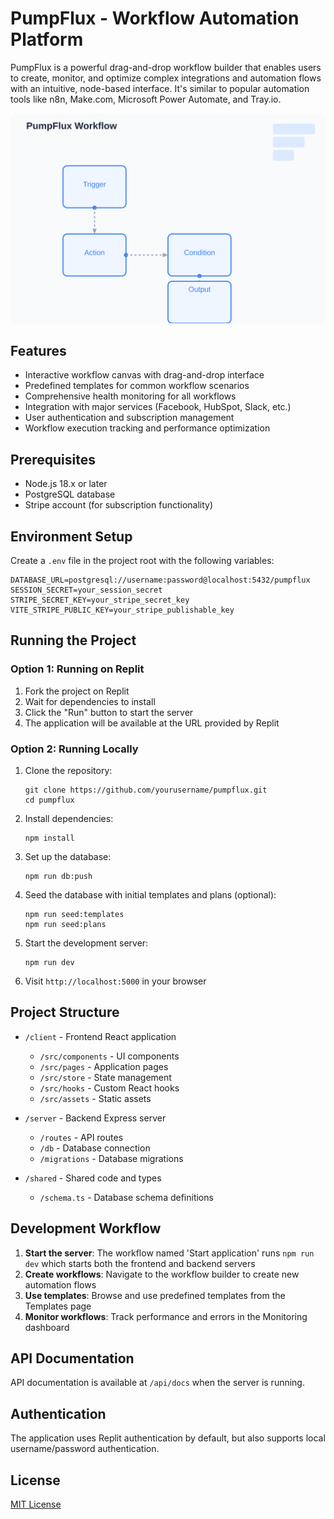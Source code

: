 # PumpFlux - Workflow Automation Platform

PumpFlux is a powerful drag-and-drop workflow builder that enables users to create, monitor, and optimize complex integrations and automation flows with an intuitive, node-based interface. It's similar to popular automation tools like n8n, Make.com, Microsoft Power Automate, and Tray.io.

![PumpFlux](client/src/assets/templates/workflow-template-placeholder.svg)

## Features

- Interactive workflow canvas with drag-and-drop interface
- Predefined templates for common workflow scenarios
- Comprehensive health monitoring for all workflows
- Integration with major services (Facebook, HubSpot, Slack, etc.)
- User authentication and subscription management
- Workflow execution tracking and performance optimization

## Prerequisites

- Node.js 18.x or later
- PostgreSQL database
- Stripe account (for subscription functionality)

## Environment Setup

Create a `.env` file in the project root with the following variables:

```
DATABASE_URL=postgresql://username:password@localhost:5432/pumpflux
SESSION_SECRET=your_session_secret
STRIPE_SECRET_KEY=your_stripe_secret_key
VITE_STRIPE_PUBLIC_KEY=your_stripe_publishable_key
```

## Running the Project

### Option 1: Running on Replit

1. Fork the project on Replit
2. Wait for dependencies to install
3. Click the "Run" button to start the server
4. The application will be available at the URL provided by Replit

### Option 2: Running Locally

1. Clone the repository:
   ```
   git clone https://github.com/yourusername/pumpflux.git
   cd pumpflux
   ```

2. Install dependencies:
   ```
   npm install
   ```

3. Set up the database:
   ```
   npm run db:push
   ```

4. Seed the database with initial templates and plans (optional):
   ```
   npm run seed:templates
   npm run seed:plans
   ```

5. Start the development server:
   ```
   npm run dev
   ```

6. Visit `http://localhost:5000` in your browser

## Project Structure

- `/client` - Frontend React application
  - `/src/components` - UI components
  - `/src/pages` - Application pages
  - `/src/store` - State management
  - `/src/hooks` - Custom React hooks
  - `/src/assets` - Static assets

- `/server` - Backend Express server
  - `/routes` - API routes
  - `/db` - Database connection
  - `/migrations` - Database migrations

- `/shared` - Shared code and types
  - `/schema.ts` - Database schema definitions

## Development Workflow

1. **Start the server**: The workflow named 'Start application' runs `npm run dev` which starts both the frontend and backend servers
2. **Create workflows**: Navigate to the workflow builder to create new automation flows
3. **Use templates**: Browse and use predefined templates from the Templates page
4. **Monitor workflows**: Track performance and errors in the Monitoring dashboard

## API Documentation

API documentation is available at `/api/docs` when the server is running.

## Authentication

The application uses Replit authentication by default, but also supports local username/password authentication.

## License

[MIT License](LICENSE)